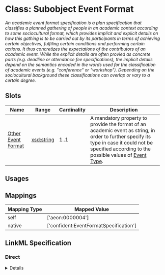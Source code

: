 # Class: Subobject Event Format
_An academic event format specification is a plan specification that classifies a planned gathering of people in an academic context according to some sociocultural format, which provides implicit and explicit details on how this gathing is to be carried out by its participants in terms of achieving certain objectives, fulfiling certain conditions and performing certain actions. It thus concretizes the expectations of the contributors of an academic event. While the explicit details are often provied as concrete parts (e.g. deadline or attendance fee specifications), the implicit details depend on the semantics encoded in the words used for the classification of academic events (e.g. "conference" or "workshop"). Depending on the sociocultural background these classifications can overlap or vary to a certain degree._






<!-- no inheritance hierarchy -->


## Slots

| Name | Range | Cardinality | Description  | 
| ---  | --- | --- | --- | 
| [Other Event Format](other_format.md) | [xsd:string](http://www.w3.org/2001/XMLSchema#string) | 1..1 | A mandatory property to provide the format of an academic event as string, in order to further specify its type in case it could not be specified according to the possible values of [Event Type](EventType.md).  | 


## Usages












## Mappings

| Mapping Type | Mapped Value |
| ---  | ---  |
| self | ['aeon:0000004'] |
| native | ['confident:EventFormatSpecification'] |


## LinkML Specification

<!-- TODO: investigate https://stackoverflow.com/questions/37606292/how-to-create-tabbed-code-blocks-in-mkdocs-or-sphinx -->

### Direct

<details>
```yaml
name: EventFormatSpecification
description: An academic event format specification is a plan specification that classifies
  a planned gathering of people in an academic context according to some sociocultural
  format, which provides implicit and explicit details on how this gathing is to be
  carried out by its participants in terms of achieving certain objectives, fulfiling
  certain conditions and performing certain actions. It thus concretizes the expectations
  of the contributors of an academic event. While the explicit details are often provied
  as concrete parts (e.g. deadline or attendance fee specifications), the implicit
  details depend on the semantics encoded in the words used for the classification
  of academic events (e.g. "conference" or "workshop"). Depending on the sociocultural
  background these classifications can overlap or vary to a certain degree.
title: Subobject Event Format
from_schema: https://raw.githubusercontent.com/TIBHannover/ConfIDent_schema/%238_naming/src/linkml/ConfIDent_schema.yaml
attributes:
  other_format:
    name: other_format
    description: A mandatory property to provide the format of an academic event as
      string, in order to further specify its type in case it could not be specified
      according to the possible values of [Event Type](EventType.md).
    title: Other Event Format
    examples:
    - value: ad-hoc meeting of university presidents
      description: An example to provide a format specification for special type of
        academic event that is not in the schema's [EventType](EventType) enum.
    from_schema: https://raw.githubusercontent.com/TIBHannover/ConfIDent_schema/%238_naming/src/linkml/ConfIDent_schema.yaml
    slot_uri: obi:0002815
    range: string
    required: true
class_uri: aeon:0000004

```
</details>

### Induced

<details>
```yaml
name: EventFormatSpecification
description: An academic event format specification is a plan specification that classifies
  a planned gathering of people in an academic context according to some sociocultural
  format, which provides implicit and explicit details on how this gathing is to be
  carried out by its participants in terms of achieving certain objectives, fulfiling
  certain conditions and performing certain actions. It thus concretizes the expectations
  of the contributors of an academic event. While the explicit details are often provied
  as concrete parts (e.g. deadline or attendance fee specifications), the implicit
  details depend on the semantics encoded in the words used for the classification
  of academic events (e.g. "conference" or "workshop"). Depending on the sociocultural
  background these classifications can overlap or vary to a certain degree.
title: Subobject Event Format
from_schema: https://raw.githubusercontent.com/TIBHannover/ConfIDent_schema/%238_naming/src/linkml/ConfIDent_schema.yaml
attributes:
  other_format:
    name: other_format
    description: A mandatory property to provide the format of an academic event as
      string, in order to further specify its type in case it could not be specified
      according to the possible values of [Event Type](EventType.md).
    title: Other Event Format
    examples:
    - value: ad-hoc meeting of university presidents
      description: An example to provide a format specification for special type of
        academic event that is not in the schema's [EventType](EventType) enum.
    from_schema: https://raw.githubusercontent.com/TIBHannover/ConfIDent_schema/%238_naming/src/linkml/ConfIDent_schema.yaml
    slot_uri: obi:0002815
    alias: other_format
    owner: EventFormatSpecification
    range: string
    required: true
class_uri: aeon:0000004

```
</details>